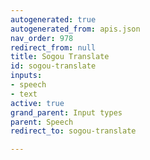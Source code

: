 ```yaml
---
autogenerated: true
autogenerated_from: apis.json
nav_order: 978
redirect_from: null
title: Sogou Translate
id: sogou-translate
inputs:
- speech
- text
active: true
grand_parent: Input types
parent: Speech
redirect_to: sogou-translate

---
```


